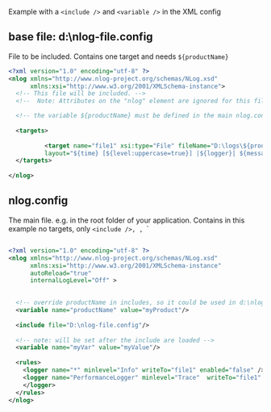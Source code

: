 Example with a `<include />` and  `<variable />` in the XML config


## base file: d:\nlog-file.config

File to be included. 
Contains one target and needs `${productName}`

```xml
<?xml version="1.0" encoding="utf-8" ?>
<nlog xmlns="http://www.nlog-project.org/schemas/NLog.xsd"
      xmlns:xsi="http://www.w3.org/2001/XMLSchema-instance">
  <!-- This file will be included. -->
  <!--  Note: Attributes on the "nlog" element are ignored for this file, the ones of the main config will be used. -->

  <!-- the variable ${productName} must be defined in the main nlog.config -->
  
  <targets>
  
          <target name="file1" xsi:type="File" fileName="D:\logs\${productName}\${shortdate}.log" 
          layout="${time} [${level:uppercase=true}] |${logger}| ${message} ${exception}|"/>
  </targets>
  
</nlog>

```



## nlog.config
The main file. 
e.g. in the root folder of your application. Contains in this example no targets, only `<include />, `<logger />`, `<variable />`


```xml

<?xml version="1.0" encoding="utf-8" ?>
<nlog xmlns="http://www.nlog-project.org/schemas/NLog.xsd"      
      xmlns:xsi="http://www.w3.org/2001/XMLSchema-instance"
      autoReload="true"   
      internalLogLevel="Off" >
               

  <!-- override productName in includes, so it could be used in d:\nlog-file.config -->
  <variable name="productName" value="myProduct"/> 
                           
  <include file="D:\nlog-file.config"/>    
   
  <!-- note: will be set after the include are loaded -->
  <variable name="myVar" value="myValue"/> 
     
  <rules>      
    <logger name="*" minlevel="Info" writeTo="file1" enabled="false" />     
    <logger name="PerformanceLogger" minlevel="Trace"  writeTo="file1" enabled="false">   <!-- not enabled, only when tracing -->
    </logger> 
  </rules>
</nlog>

```
